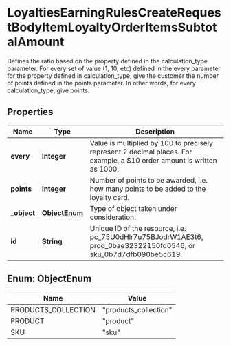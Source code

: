 

# LoyaltiesEarningRulesCreateRequestBodyItemLoyaltyOrderItemsSubtotalAmount

Defines the ratio based on the property defined in the calculation_type parameter. For every set of value (1, 10, etc) defined in the every parameter for the property defined in calculation_type, give the customer the number of points defined in the points parameter. In other words, for every calculation_type, give points.

## Properties

| Name | Type | Description |
|------------ | ------------- | ------------- |
|**every** | **Integer** | Value is multiplied by 100 to precisely represent 2 decimal places. For example, a $10 order amount is written as 1000. |
|**points** | **Integer** | Number of points to be awarded, i.e. how many points to be added to the loyalty card. |
|**_object** | [**ObjectEnum**](#ObjectEnum) | Type of object taken under consideration. |
|**id** | **String** | Unique ID of the resource, i.e. pc_75U0dHlr7u75BJodrW1AE3t6, prod_0bae32322150fd0546, or sku_0b7d7dfb090be5c619. |



## Enum: ObjectEnum

| Name | Value |
|---- | -----|
| PRODUCTS_COLLECTION | &quot;products_collection&quot; |
| PRODUCT | &quot;product&quot; |
| SKU | &quot;sku&quot; |




